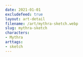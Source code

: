 ```yaml
---
date: 2021-01-01
excludefeed: true
layout: art-detail
filename: /art/mythra-sketch.webp
slug: mythra-sketch
characters:
- Mythra
arttags:
- sketch
---
```


